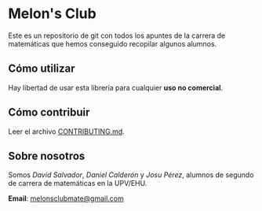# Melon's Club
Este es un repositorio de git con todos los apuntes de la carrera de matemáticas que hemos conseguido recopilar algunos alumnos.

## Cómo utilizar
Hay libertad de usar esta librería para cualquier __uso no comercial__.

## Cómo contribuir
Leer el archivo [CONTRIBUTING.md](https://github.com/CauchyNewton/carrera-mate-2/blob/master/CONTRIBUTING.md).

## Sobre nosotros
Somos _David Salvador_, _Daniel Calderón_ y _Josu Pérez_, alumnos de segundo de carrera de matemáticas en la UPV/EHU.

__Email__: melonsclubmate@gmail.com
